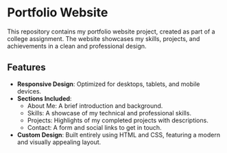 # Portfolio Website

This repository contains my portfolio website project, created as part of a college assignment. The website showcases my skills, projects, and achievements in a clean and professional design.

## Features

- **Responsive Design**: Optimized for desktops, tablets, and mobile devices.
- **Sections Included**:
  - About Me: A brief introduction and background.
  - Skills: A showcase of my technical and professional skills.
  - Projects: Highlights of my completed projects with descriptions.
  - Contact: A form and social links to get in touch.
- **Custom Design**: Built entirely using HTML and CSS, featuring a modern and visually appealing layout.
